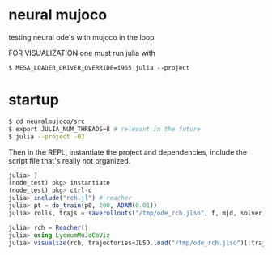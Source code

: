 # neural mujoco
testing neural ode's with mujoco in the loop

FOR VISUALIZATION
one must run julia with
```
$ MESA_LOADER_DRIVER_OVERRIDE=i965 julia --project
```

# startup

```bash
$ cd neuralmujoco/src
$ export JULIA_NUM_THREADS=8 # relevant in the future
$ julia --project -O3
```

Then in the REPL, instantiate the project and dependencies, include the script file that's really not organized.

```julia
julia> ]
(node_test) pkg> instantiate
(node_test) pkg> ctrl-c
julia> include("rch.jl") # reacher
julia> pt = do_train(p0, 200, ADAM(0.01))
julia> rolls, trajs = saverollouts("/tmp/ode_rch.jlso", f, mjd, solver, policy, pt, T, 10);

julia> rch = Reacher()
julia> using LyceumMuJoCoViz
julia> visualize(rch, trajectories=JLSO.load("/tmp/ode_rch.jlso")[:traj])
```

